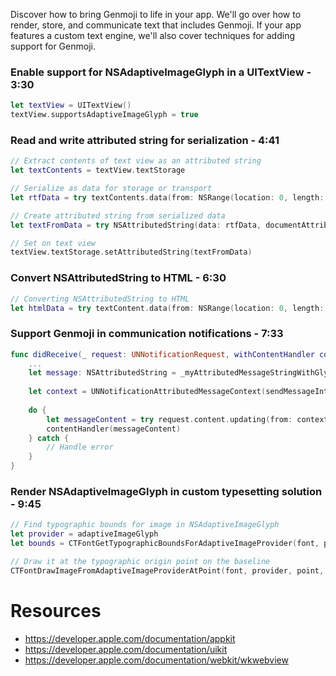 Discover how to bring Genmoji to life in your app. We'll go over how to render, store, and communicate text that includes Genmoji. If your app features a custom text engine, we'll also cover techniques for adding support for Genmoji.

### Enable support for NSAdaptiveImageGlyph in a UITextView - 3:30
```swift
let textView = UITextView()
textView.supportsAdaptiveImageGlyph = true
```

### Read and write attributed string for serialization - 4:41
```swift
// Extract contents of text view as an attributed string
let textContents = textView.textStorage

// Serialize as data for storage or transport
let rtfData = try textContents.data(from: NSRange(location: 0, length: textContents.length), documentAttributes: [.documentType: NSAttributedString.DocumentType.rtfd])

// Create attributed string from serialized data
let textFromData = try NSAttributedString(data: rtfData, documentAttributes: nil)

// Set on text view
textView.textStorage.setAttributedString(textFromData)
```

### Convert NSAttributedString to HTML - 6:30
```swift
// Converting NSAttributedString to HTML
let htmlData = try textContent.data(from: NSRange(location: 0, length: textContent.length), documentAttributes: [.documentType: NSAttributedString.DocumentType.html])
```

### Support Genmoji in communication notifications - 7:33
```swift
func didReceive(_ request: UNNotificationRequest, withContentHandler contentHandler: @escaping (UNNotificationContent) -> Void) {
    ...
    let message: NSAttributedString = _myAttributedMessageStringWithGlyph
    
    let context = UNNotificationAttributedMessageContext(sendMessageIntent: sendMessageIntent, attributedContent: _message)
    
    do {
        let messageContent = try request.content.updating(from: context)
        contentHandler(messageContent)
    } catch {
        // Handle error
    }
}
```

### Render NSAdaptiveImageGlyph in custom typesetting solution - 9:45
```swift
// Find typographic bounds for image in NSAdaptiveImageGlyph
let provider = adaptiveImageGlyph
let bounds = CTFontGetTypographicBoundsForAdaptiveImageProvider(font, provider)

// Draw it at the typographic origin point on the baseline
CTFontDrawImageFromAdaptiveImageProviderAtPoint(font, provider, point, context)
```

# Resources
* https://developer.apple.com/documentation/appkit
* https://developer.apple.com/documentation/uikit
* https://developer.apple.com/documentation/webkit/wkwebview
